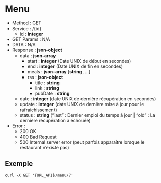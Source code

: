 # Menu

* Method : GET
* Service : /{id}
    * id : __integer__
* GET Params : N/A
* DATA : N/A
* Response : __json-object__
    * data : __json-array__
        * start : __integer__ (Date UNIX de début en secondes)
        * end : __integer__ (Date UNIX de fin en secondes)
        * meals : __json-array__ [__string__, …]
        * rss : __json-object__
            * title : __string__
            * link : __string__
            * pubDate : __string__
    * date : __integer__ (date UNIX de dernière récupération en secondes)
    * update : __integer__ (date UNIX de dernière mise à jour pour le rafraichissement)
    * status : __string__ (“last” : Dernier emploi du temps à jour | “old” : La dernière récupération a échouée)
* Error :
    * 200 OK
    * 400 Bad Request
    * 500 Internal server error (peut parfois apparaître lorsque le restaurant n’existe pas)

## Exemple
    curl -X GET '{URL_API}/menu/7'